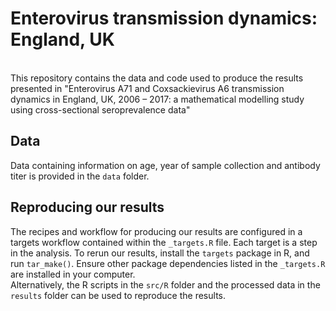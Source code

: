 # Enterovirus transmission dynamics: England, UK
<br />
This repository contains the data and code used to produce the results presented in "Enterovirus A71 and Coxsackievirus A6 transmission dynamics in England, UK, 2006 – 2017: a mathematical modelling study using cross-sectional seroprevalence data" <br />

## Data
Data containing information on age, year of sample collection and antibody titer is provided in the `data` folder.<br />

## Reproducing our results
The recipes and workflow for producing our results are configured in a targets workflow contained within the `_targets.R` file. Each target is a step in the analysis. To rerun our results, install the `targets` package in R, and run `tar_make()`. Ensure other package dependencies listed in the `_targets.R` are installed in your computer.<br />
Alternatively, the R scripts in the `src/R` folder and the processed data in the `results` folder can be used to reproduce the results.<br />
